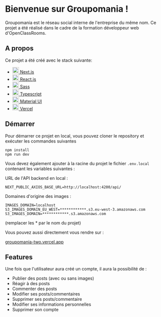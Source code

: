 
# Bienvenue sur Groupomania !

  

Groupomania est le réseau social interne de l'entreprise du même nom. Ce projet a été réalisé dans le cadre de la formation développeur web d'OpenClassRooms.

  

## A propos

Ce projet a été créé avec le stack suivante:

-  <a  href="https://nextjs.org/"  title="Next.js"><img  src="https://github.com/get-icon/geticon/raw/master/icons/nextjs-icon.svg"  alt="Next.js"  width="21px"  height="21px"> Next.js</a>
-  <a  href="https://reactjs.org/"  title="React"><img  src="https://github.com/get-icon/geticon/raw/master/icons/react.svg"  alt="React"  width="21px"  height="21px"> React.js</a>
-  <a  href="https://sass-lang.com/"  title="Sass"><img  src="https://github.com/get-icon/geticon/raw/master/icons/sass.svg"  alt="Sass"  width="21px"  height="21px"> Sass</a>
-  <a  href="https://www.typescriptlang.org/"  title="Typescript"><img  src="https://github.com/get-icon/geticon/raw/master/icons/typescript-icon.svg" alt="Typescript"  width="21px"  height="21px"> Typescript</a>
-  <a  href="https://reactjs.org/"  title="Material UI"><img  src="https://github.com/get-icon/geticon/raw/master/icons/material-ui.svg"  alt="Material UI"  width="21px"  height="21px"> Material UI</a>
-  <a  href="https://vercel.com/"  title="Vercel"><img  src="https://github.com/get-icon/geticon/raw/master/icons/vercel.svg"  alt="Vercel"  width="21px"  height="21px"> Vercel</a>
  

## Démarrer

Pour démarrer ce projet en local, vous pouvez cloner le repository et exécuter les commandes suivantes

	npm install
	npm run dev

Vous devez également ajouter à la racine du projet le fichier `.env.local` contenant les variables suivantes :

URL de l'API backend en local :

    NEXT_PUBLIC_AXIOS_BASE_URL=http://localhost:4200/api/

Domaines d'origine des images :

    IMAGES_DOMAIN=localhost
    S3_IMAGES_DOMAIN_EU_WEST=************.s3.eu-west-3.amazonaws.com
    S3_IMAGES_DOMAIN=************.s3.amazonaws.com

(remplacer les * par le nom du projet)

Vous pouvez aussi directement vous rendre sur :

[groupomania-two.vercel.app](https://groupomania-two.vercel.app/)

  

## Features

Une fois que l'utilisateur aura créé un compte, il aura la possibilité de :

- Publier des posts (avec ou sans images)
- Réagir à des posts
- Commenter des posts
- Modifier ses posts/commentaires
- Supprimer ses posts/commentaire
- Modifier ses informations personnelles
- Supprimer son compte